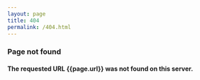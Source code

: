 ```yaml
---
layout: page
title: 404
permalink: /404.html
---
```


### Page not found
#### The requested URL {{page.url}} was not found on this server.